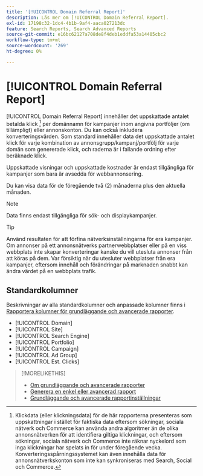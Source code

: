 ```yaml
---
title: '[!UICONTROL Domain Referral Report]'
description: Läs mer om [!UICONTROL Domain Referral Report].
exl-id: 17198c32-1dc4-4b1b-9af4-aaca027213dc
feature: Search Reports, Search Advanced Reports
source-git-commit: e16bc62127a708de8f4deb1eddfa53a14405cbc2
workflow-type: tm+mt
source-wordcount: '269'
ht-degree: 0%

---
```


# [!UICONTROL Domain Referral Report]

<!-- If we remove this report, also remove concept topic "Domain Optimization." -->

[!UICONTROL Domain Referral Report] innehåller det uppskattade antalet betalda klick [^1] per domännamn för kampanjer inom angivna portföljer (om tillämpligt) eller annonskonton. Du kan också inkludera konverteringsvärden. Som standard innehåller data det uppskattade antalet klick för varje kombination av annonsgrupp/kampanj/portfölj för varje domän som genererade klick, och raderna är i fallande ordning efter beräknade klick.

Uppskattade visningar och uppskattade kostnader är endast tillgängliga för kampanjer som bara är avsedda för webbannonsering.

Du kan visa data för de föregående två (2) månaderna plus den aktuella månaden.

>[!NOTE]
>
>Data finns endast tillgängliga för sök- och displaykampanjer.

>[!TIP]
>
>Använd resultaten för att förfina nätverksinställningarna för era kampanjer. Om annonser på ett annonsnätverks partnerwebbplatser eller på en viss webbplats inte skapar konverteringar kanske du vill utesluta annonser från att köras på dem. Var försiktig när du utesluter webbplatser från era kampanjer, eftersom innehåll och förändringar på marknaden snabbt kan ändra värdet på en webbplats trafik.

[^1]: Klickdata (eller klickningsdata) för de här rapporterna presenteras som uppskattningar i stället för faktiska data eftersom sökningar, sociala nätverk och Commerce kan använda andra algoritmer än de olika annonsnätverken för att identifiera giltiga klickningar, och eftersom sökningar, sociala nätverk och Commerce inte räknar nyckelord som inga klickningar har spelats in för under föregående vecka. Konverteringsspårningssystemet kan även innehålla data för annonsnätverkskonton som inte kan synkroniseras med Search, Social och Commerce.

## Standardkolumner

Beskrivningar av alla standardkolumner och anpassade kolumner finns i [Rapportera kolumner för grundläggande och avancerade rapporter](basic-advanced-report-columns.md).

* [!UICONTROL Domain]
* [!UICONTROL Site]
* [!UICONTROL Search Engine]
* [!UICONTROL Portfolio]
* [!UICONTROL Campaign]
* [!UICONTROL Ad Group]
* [!UICONTROL Est. Clicks]

>[!MORELIKETHIS]
>
>* [Om grundläggande och avancerade rapporter](basic-advanced-report-about.md)
>* [Generera en enkel eller avancerad rapport](basic-advanced-report-generate.md)
>* [Grundläggande och avancerade rapportinställningar](basic-advanced-report-settings.md)
